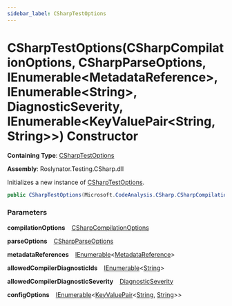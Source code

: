 ```yaml
---
sidebar_label: CSharpTestOptions
---
```


# CSharpTestOptions\(CSharpCompilationOptions, CSharpParseOptions, IEnumerable&lt;MetadataReference&gt;, IEnumerable&lt;String&gt;, DiagnosticSeverity, IEnumerable&lt;KeyValuePair&lt;String, String&gt;&gt;\) Constructor

**Containing Type**: [CSharpTestOptions](../index.md)

**Assembly**: Roslynator\.Testing\.CSharp\.dll

  
Initializes a new instance of [CSharpTestOptions](../index.md)\.

```csharp
public CSharpTestOptions(Microsoft.CodeAnalysis.CSharp.CSharpCompilationOptions compilationOptions = null, Microsoft.CodeAnalysis.CSharp.CSharpParseOptions parseOptions = null, System.Collections.Generic.IEnumerable<Microsoft.CodeAnalysis.MetadataReference> metadataReferences = null, System.Collections.Generic.IEnumerable<string> allowedCompilerDiagnosticIds = null, Microsoft.CodeAnalysis.DiagnosticSeverity allowedCompilerDiagnosticSeverity = Info, System.Collections.Generic.IEnumerable<System.Collections.Generic.KeyValuePair<string, string>> configOptions = null)
```

### Parameters

**compilationOptions** &ensp; [CSharpCompilationOptions](https://docs.microsoft.com/en-us/dotnet/api/microsoft.codeanalysis.csharp.csharpcompilationoptions)

**parseOptions** &ensp; [CSharpParseOptions](https://docs.microsoft.com/en-us/dotnet/api/microsoft.codeanalysis.csharp.csharpparseoptions)

**metadataReferences** &ensp; [IEnumerable](https://docs.microsoft.com/en-us/dotnet/api/system.collections.generic.ienumerable-1)&lt;[MetadataReference](https://docs.microsoft.com/en-us/dotnet/api/microsoft.codeanalysis.metadatareference)&gt;

**allowedCompilerDiagnosticIds** &ensp; [IEnumerable](https://docs.microsoft.com/en-us/dotnet/api/system.collections.generic.ienumerable-1)&lt;[String](https://docs.microsoft.com/en-us/dotnet/api/system.string)&gt;

**allowedCompilerDiagnosticSeverity** &ensp; [DiagnosticSeverity](https://docs.microsoft.com/en-us/dotnet/api/microsoft.codeanalysis.diagnosticseverity)

**configOptions** &ensp; [IEnumerable](https://docs.microsoft.com/en-us/dotnet/api/system.collections.generic.ienumerable-1)&lt;[KeyValuePair](https://docs.microsoft.com/en-us/dotnet/api/system.collections.generic.keyvaluepair-2)&lt;[String](https://docs.microsoft.com/en-us/dotnet/api/system.string), [String](https://docs.microsoft.com/en-us/dotnet/api/system.string)&gt;&gt;